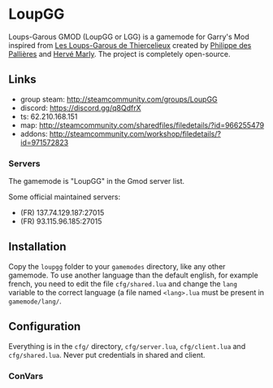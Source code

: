
# LoupGG 

Loups-Garous GMOD (LoupGG or LGG) is a gamemode for Garry's Mod inspired from [Les Loups-Garous de Thiercelieux](https://fr.wikipedia.org/wiki/Les_Loups-garous_de_Thiercelieux) created by [Philippe des Pallières](https://fr.wikipedia.org/wiki/Philippe_des_Palli%C3%A8res) and [Hervé Marly](https://fr.wikipedia.org/wiki/Herv%C3%A9_Marly).
The project is completely open-source.

## Links

* group steam: http://steamcommunity.com/groups/LoupGG
* discord: https://discord.gg/q8QdfrX
* ts: 62.210.168.151
* map: http://steamcommunity.com/sharedfiles/filedetails/?id=966255479
* addons: http://steamcommunity.com/workshop/filedetails/?id=971572823

### Servers

The gamemode is "LoupGG" in the Gmod server list.

Some official maintained servers:

* (FR) 137.74.129.187:27015
* (FR) 93.115.96.185:27015

## Installation

Copy the `loupgg` folder to your `gamemodes` directory, like any other gamemode.
To use another language than the default english, for example french, you need to edit the file `cfg/shared.lua` and change the `lang` variable to the correct language (a file named `<lang>.lua` must be present in `gamemode/lang/`.

## Configuration

Everything is in the `cfg/` directory, `cfg/server.lua`, `cfg/client.lua` and `cfg/shared.lua`.
Never put credentials in shared and client.

### ConVars
